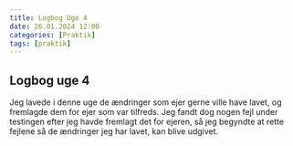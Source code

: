 ```yaml
---
title: Logbog Uge 4
date: 26.01.2024 12:00
categories: [Praktik]
tags: [praktik]
---
```


## Logbog uge 4

Jeg lavede i denne uge de ændringer som ejer gerne ville have lavet, og fremlagde dem for ejer som var tilfreds.
Jeg fandt dog nogen fejl under testingen efter jeg havde fremlagt det for ejeren, 
så jeg begyndte at rette fejlene så de ændringer jeg har lavet, kan blive udgivet.
